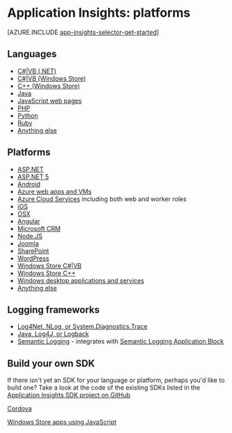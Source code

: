 <properties 
	pageTitle="Application Insights: platforms" 
	description="Can I use Application Insights with...?" 
	services="application-insights" 
    documentationCenter=""
	authors="alancameronwills" 
	manager="douge"/>

<tags 
	ms.service="application-insights" 
	ms.workload="tbd" 
	ms.tgt_pltfrm="ibiza" 
	ms.devlang="na" 
	ms.topic="article" 
	ms.date="07/22/2015" 
	ms.author="awills"/>
 
# Application Insights: platforms

[AZURE.INCLUDE [app-insights-selector-get-started](../../includes/app-insights-selector-get-started.md)]


## Languages

+ [C#|VB (.NET)](app-insights-start-monitoring-app-health-usage.md)
+ [C#|VB (Windows Store)](app-insights-windows-get-started.md)
+ [C++ (Windows Store)](app-insights-windows-cpp.md)
+ [Java](../app-insights-java-get-started.md)
+ [JavaScript web pages](app-insights-web-track-usage.md)
+ [PHP](https://github.com/Microsoft/ApplicationInsights-PHP)
+ [Python](https://pypi.python.org/pypi/applicationinsights/0.1.0)
+ [Ruby](https://rubygems.org/gems/application_insights) 
+ [Anything else](#projects)

## Platforms

+ [ASP.NET](app-insights-start-monitoring-app-health-usage.md)
+ [ASP.NET 5](app-insights-asp-net-five.md)
+ [Android](https://github.com/Microsoft/ApplicationInsights-Android)
+ [Azure web apps and VMs](../insights-perf-analytics.md)
+ [Azure Cloud Services](app-insights-cloudservices.md) including both web and worker roles
+ [iOS](https://github.com/Microsoft/ApplicationInsights-iOS)
+ [OSX](https://github.com/Microsoft/ApplicationInsights-OSX)
+ [Angular](https://www.npmjs.com/package/angular-applicationinsights)
+ [Microsoft CRM](app-insights-sample-mscrm.md)
+ [Node.JS](https://www.npmjs.com/package/applicationinsights)
+ [Joomla](https://github.com/fidmor89/AppInsights-Joomla)
+ [SharePoint](app-insights-sharepoint.md)
+ [WordPress](https://wordpress.org/plugins/application-insights/)
+ [Windows Store C#|VB](app-insights-windows-get-started.md)
+ [Windows Store C++](app-insights-windows-cpp.md)
+ [Windows desktop applications and services](app-insights-windows-desktop.md)
+ [Anything else](#projects)


## Logging frameworks

+	[Log4Net, NLog, or System.Diagnostics.Trace](app-insights-diagnostic-search.md)
+	[Java, Log4J, or Logback](app-insights-java-trace-logs.md)
+   [Semantic Logging](https://github.com/fidmor89/SLAB_AppInsights) - integrates with [Semantic Logging Application Block](https://msdn.microsoft.com/library/dn440729.aspx)

## <a name="projects"></a> Build your own SDK

If there isn't yet an SDK for your language or platform, perhaps you'd like to build one? Take a look at the code of the existing SDKs listed in the [Application Insights SDK project on GitHub](https://github.com/Microsoft/AppInsights-Home)




[Cordova](http://cordova.apache.org/)

[Windows Store apps using JavaScript](https://msdn.microsoft.com/library/windows/apps/br211385.aspx)

<!--Link references-->


 